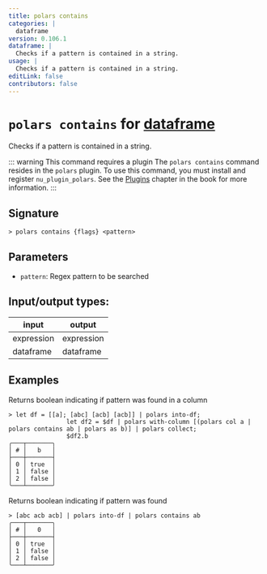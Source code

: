 ```yaml
---
title: polars contains
categories: |
  dataframe
version: 0.106.1
dataframe: |
  Checks if a pattern is contained in a string.
usage: |
  Checks if a pattern is contained in a string.
editLink: false
contributors: false
---
```

<!-- This file is automatically generated. Please edit the command in https://github.com/nushell/nushell instead. -->

# `polars contains` for [dataframe](/commands/categories/dataframe.md)

<div class='command-title'>Checks if a pattern is contained in a string.</div>

::: warning This command requires a plugin
The `polars contains` command resides in the `polars` plugin.
To use this command, you must install and register `nu_plugin_polars`.
See the [Plugins](/book/plugins.html) chapter in the book for more information.
:::


## Signature

```> polars contains {flags} <pattern>```

## Parameters

 -  `pattern`: Regex pattern to be searched


## Input/output types:

| input      | output     |
| ---------- | ---------- |
| expression | expression |
| dataframe  | dataframe  |
## Examples

Returns boolean indicating if pattern was found in a column
```nu
> let df = [[a]; [abc] [acb] [acb]] | polars into-df;
                let df2 = $df | polars with-column [(polars col a | polars contains ab | polars as b)] | polars collect;
                $df2.b
╭───┬───────╮
│ # │   b   │
├───┼───────┤
│ 0 │ true  │
│ 1 │ false │
│ 2 │ false │
╰───┴───────╯

```

Returns boolean indicating if pattern was found
```nu
> [abc acb acb] | polars into-df | polars contains ab
╭───┬───────╮
│ # │   0   │
├───┼───────┤
│ 0 │ true  │
│ 1 │ false │
│ 2 │ false │
╰───┴───────╯

```
